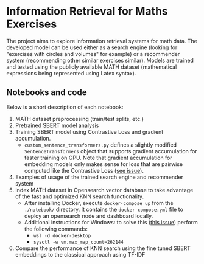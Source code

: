 # Information Retrieval for Maths Exercises

The project aims to explore information retrieval systems for math data. The developed model can be used either as a search engine (looking for "exercises with circles and volumes" for example) or a recommender system (recommending other similar exercises similar). Models are trained and tested using the publicly available MATH dataset (mathematical expressions being represented using Latex syntax).

## Notebooks and code
Below is a short description of each notebook:
1. MATH dataset preprocessing (train/test splits, etc.)
2. Pretrained SBERT model analysis
3. Training SBERT model using Contrastive Loss and gradient accumulation. 
    * `custom_sentence_transformers.py` defines a slightly modified `SentenceTransformers` object that supports gradient accumulation for faster training on GPU. Note that gradient accumulation for embedding models only makes sense for loss that are pairwise computed like the Contrastive Loss ([see issue](https://github.com/UKPLab/sentence-transformers/pull/1822)).
4. Examples of usage of the trained search engine and recommender system
5. Index MATH dataset in Opensearch vector database to take advantage of the fast and optimized KNN search functionality.
    * After installing Docker, execute `docker-compose up` from the `./notebook/` directory. It contains the `docker-compose.yml` file to deploy an opensearch node and dashboard locally.
    * Additional instructions for Windows: to solve this ([this issue](https://stackoverflow.com/questions/42111566/elasticsearch-in-windows-docker-image-vm-max-map-count)) perform the following commands:
        * `wsl -d docker-desktop`
        * `sysctl -w vm.max_map_count=262144`
6. Compare the performance of KNN search using the fine tuned SBERT embeddings to the classical approach using TF-IDF
